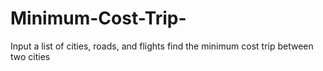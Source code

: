 # Minimum-Cost-Trip-
Input a list of cities, roads, and flights find the minimum cost trip between two cities
